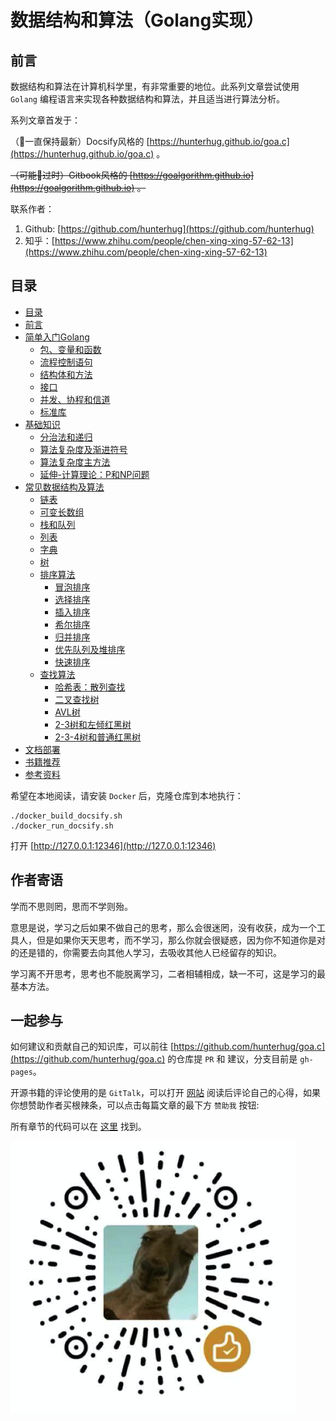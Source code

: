 # 数据结构和算法（Golang实现）

## 前言

数据结构和算法在计算机科学里，有非常重要的地位。此系列文章尝试使用 `Golang` 编程语言来实现各种数据结构和算法，并且适当进行算法分析。

系列文章首发于：

（🤔一直保持最新）Docsify风格的 [https://hunterhug.github.io/goa.c](https://hunterhug.github.io/goa.c) 。

 <del>（可能🍒过时）Gitbook风格的 [https://goalgorithm.github.io](https://goalgorithm.github.io) 。 </del>


联系作者：

1. Github: [https://github.com/hunterhug](https://github.com/hunterhug)
2. 知乎：[https://www.zhihu.com/people/chen-xing-xing-57-62-13](https://www.zhihu.com/people/chen-xing-xing-57-62-13)

## 目录

* [目录](README.md)
* [前言](basic/before.md)
* [简单入门Golang](golang/README.md)
    * [包、变量和函数](golang/basic.md)
    * [流程控制语句](golang/logic.md)
    * [结构体和方法](golang/struct.md)
    * [接口](golang/interface.md)
    * [并发、协程和信道](golang/concurrent.md)
    * [标准库](golang/lib.md)
* [基础知识](basic/README.md)
    * [分治法和递归](basic/rescuvie.md)
    * [算法复杂度及渐进符号](basic/dregee.md)
    * [算法复杂度主方法](basic/master_method.md)
    * [延伸-计算理论：P和NP问题](basic/p.md)   
* [常见数据结构及算法](algorithm/README.md)
    * [链表](algorithm/link.md)
    * [可变长数组](algorithm/array_change.md)
    * [栈和队列](algorithm/stack_queues.md)
    * [列表](algorithm/list.md)
    * [字典](algorithm/dict.md)
    * [树](algorithm/tree.md)
    * [排序算法](algorithm/sort.md)
        * [冒泡排序](algorithm/sort/bubble_sort.md)
        * [选择排序](algorithm/sort/select_sort.md)
        * [插入排序](algorithm/sort/insert_sort.md)
        * [希尔排序](algorithm/sort/shell_sort.md)
        * [归并排序](algorithm/sort/merge_sort.md)
        * [优先队列及堆排序](algorithm/heaplike/heaps.md)
        * [快速排序](algorithm/sort/quick_sort.md)
    * [查找算法](algorithm/search.md)
        * [哈希表：散列查找](algorithm/search/hash_find.md)
        * [二叉查找树](algorithm/search/bs_tree.md)
        * [AVL树](algorithm/search/avl_tree.md)
        * [2-3树和左倾红黑树](algorithm/search/llrb_tree.md)
        * [2-3-4树和普通红黑树](algorithm/search/rb_tree.md)
* [文档部署](doc/install.md)
* [书籍推荐](doc/book.md)
* [参考资料](basic/refer.md)

希望在本地阅读，请安装 `Docker` 后，克隆仓库到本地执行：

```
./docker_build_docsify.sh
./docker_run_docsify.sh
```

打开 [http://127.0.0.1:12346](http://127.0.0.1:12346)

## 作者寄语

学而不思则罔，思而不学则殆。

意思是说，学习之后如果不做自己的思考，那么会很迷罔，没有收获，成为一个工具人，但是如果你天天思考，而不学习，那么你就会很疑惑，因为你不知道你是对的还是错的，你需要去向其他人学习，去吸收其他人已经留存的知识。

学习离不开思考，思考也不能脱离学习，二者相辅相成，缺一不可，这是学习的最基本方法。

## 一起参与

如何建议和贡献自己的知识库，可以前往 [https://github.com/hunterhug/goa.c](https://github.com/hunterhug/goa.c) 的仓库提 `PR` 和 建议，分支目前是 `gh-pages`。

开源书籍的评论使用的是 `GitTalk`，可以打开 [网站](https://hunterhug.github.io/goa.c) 阅读后评论自己的心得，如果你想赞助作者买根辣条，可以点击每篇文章的最下方 `赞助我` 按钮:

所有章节的代码可以在 [这里](https://github.com/hunterhug/goa.c/tree/master/code) 找到。

![/weixin.png](./weixin.png)
